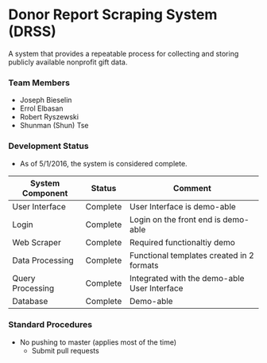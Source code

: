 # Donor Report Scraping System (DRSS)

A system that provides a repeatable process for collecting and storing publicly available nonprofit gift data.

### Team Members
* Joseph Bieselin
* Errol Elbasan
* Robert Ryszewski
* Shunman (Shun) Tse	

### Development Status 

* As of 5/1/2016, the system is considered complete. 

System Component | Status | Comment
--- | --- | ---
User Interface | Complete | User Interface is demo-able
Login | Complete | Login on the front end is demo-able
Web Scraper | Complete | Required functionaltiy demo
Data Processing | Complete | Functional templates created in 2 formats
Query Processing | Complete | Integrated with the demo-able User Interface
Database | Complete | Demo-able

### Standard Procedures
* No pushing to master (applies most of the time)
  - Submit pull requests






